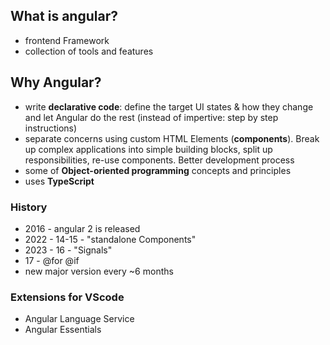 ## What is angular?
- frontend Framework
- collection of tools and features

## Why Angular?
- write **declarative code**: define the target UI states & how they change and let Angular do the rest (instead of impertive: step by step instructions)
- separate concerns using custom HTML Elements (**components**). Break up complex applications into simple building blocks, split up responsibilities, re-use components. Better development process
- some of **Object-oriented programming** concepts and principles
- uses **TypeScript**

### History
- 2016 - angular 2 is released
- 2022 - 14-15 - "standalone Components"
- 2023 - 16 - "Signals"
- 17 - @for @if
- new major version every ~6 months

### Extensions for VScode
- Angular Language Service
- Angular Essentials


